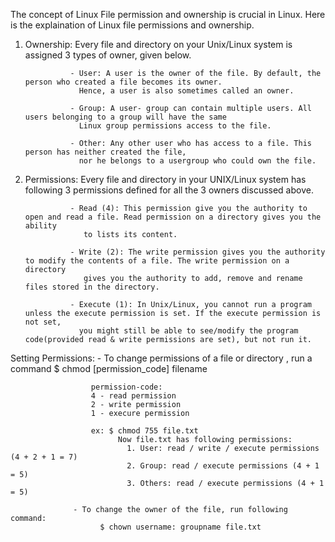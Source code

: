 The concept of Linux File permission and ownership is crucial in Linux. Here is the explaination of Linux file permissions and ownership.

1. Ownership: 
              Every file and directory on your Unix/Linux system is assigned 3 types of owner, given below.
 
                 - User: A user is the owner of the file. By default, the person who created a file becomes its owner. 
                   Hence, a user is also sometimes called an owner.
 
                 - Group: A user- group can contain multiple users. All users belonging to a group will have the same 
                   Linux group permissions access to the file.
 
                 - Other: Any other user who has access to a file. This person has neither created the file, 
                   nor he belongs to a usergroup who could own the file. 

2. Permissions: 
              Every file and directory in your UNIX/Linux system has following 3 permissions defined for all the 3 owners discussed above.
              
                 - Read (4): This permission give you the authority to open and read a file. Read permission on a directory gives you the ability 
                    to lists its content.
                    
                 - Write (2): The write permission gives you the authority to modify the contents of a file. The write permission on a directory 
                    gives you the authority to add, remove and rename files stored in the directory.
                    
                 - Execute (1): In Unix/Linux, you cannot run a program unless the execute permission is set. If the execute permission is not set, 
                   you might still be able to see/modify the program code(provided read & write permissions are set), but not run it. 
                   
Setting Permissions:
                 - To change permissions of a file or directory , run a command
                      $ chmod [permission_code] filename
                      
                      permission-code:
                      4 - read permission
                      2 - write permission
                      1 - execure permission
                      
                      ex: $ chmod 755 file.txt 
                            Now file.txt has following permissions:
                              1. User: read / write / execute permissions (4 + 2 + 1 = 7)
                              2. Group: read / execute permissions (4 + 1 = 5)
                              3. Others: read / execute permissions (4 + 1 = 5)
                              
                  - To change the owner of the file, run following command:
                        $ chown username: groupname file.txt
